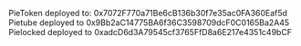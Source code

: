 PieToken deployed to:  0x7072F770a71Be6cB136b30f7e35ac0FA360Eaf5d
Pietube deployed to 0x9Bb2aC14775BA6f36C3598709dcF0C0165Ba2A45
Pielocked deployed to 0xadcD6d3A79545cf3765FfD8a6E217e4351c49bCF

